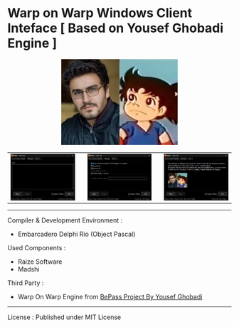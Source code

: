 # Warp on Warp Windows Client Inteface [ Based on Yousef Ghobadi Engine ]


<div align='center'>
   <img src="https://github.com/NIKJOO/WarpOnWarp-Windows-Client/blob/main/Pic/images.jpg" alt="logo header"><br/>
</div>


<table>
    <tr>
        <td><img src="https://github.com/NIKJOO/WarpOnWarp-Windows-Client/blob/main/Pic/1.jpg" /></td>
        <td></td>
        <td><img src="https://github.com/NIKJOO/WarpOnWarp-Windows-Client/blob/main/Pic/2.jpg" /></td>
       <td></td>
       <td><img src="https://github.com/NIKJOO/WarpOnWarp-Windows-Client/blob/main/Pic/3.jpg" /></td>
    </tr>
</table>

 ______

Compiler & Development Environment : 
  - Embarcadero Delphi Rio (Object Pascal)

 Used Components : 
   - Raize Software
   - Madshi

Third Party :
  - Warp On Warp Engine from <a href="https://github.com/bepass-org/warp-plus">BePass Project By Yousef Ghobadi</a>

 ______

License : Published under MIT License




        
